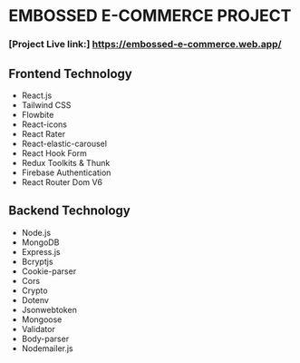 # EMBOSSED E-COMMERCE PROJECT

### [Project Live link:] https://embossed-e-commerce.web.app/

<div>
<h2>Frontend Technology</h2>
<ul>
<li>React.js</li>
<li>Tailwind CSS</li>
<li>Flowbite</li>
<li>React-icons</li>
<li>React Rater</li>
<li>React-elastic-carousel</li>
<li>React Hook Form </li>
<li>Redux Toolkits & Thunk</li>
<li>Firebase Authentication</li>
<li>React Router Dom V6</li>
</ul>
</div>

<div>
<h2>Backend Technology</h2>
<ul>
<li>Node.js</li>
<li>MongoDB</li>
<li>Express.js</li>
<li>Bcryptjs</li>
<li>Cookie-parser</li>
<li>Cors</li>
<li>Crypto</li>
<li>Dotenv</li>
<li>Jsonwebtoken</li>
<li>Mongoose</li>
<li>Validator</li>
<li>Body-parser</li>
<li>Nodemailer.js</li>
</ul>
</div>
